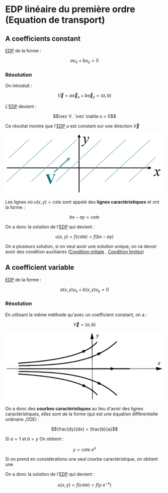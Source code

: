 # EDP linéaire du première ordre (Equation de transport)

## A coefficients constant

[EDP](EDP.md) de la forme :

$$au_x+bu_y=0$$

### Résolution

On introduit :

$$\vec V = a \vec e_x + b \vec e_y = (a, b)$$

L'[EDP](EDP.md) devient :

$$\vec V . \vec \nabla u = 0$$

Ce résultat montre que l'[EDP](EDP.md) $u$ est constant sur une direction $\vec V$

![](attachments/Pasted%20image%2020230711152212.png)

Les lignes où $u(x,y) = cste$ sont appelé des **lignes caractéristiques** et ont la forme :

$$bx - ay = cste$$

On a donc la solution de l'[EDP](EDP.md) qui devient :

$$u(x, y) = f(cste) = f(bx - ay)$$

On a plusieurs solution, si on veut avoir une solution unique, on va devoir avoir des condition auxiliaires ([Condition initiale](Condition%20initiale.md) , [Condition limites](Condition%20limites.md))

## A coefficient variable

[EDP](EDP.md) de la forme :

$$a(x,y)u_x + b(x,y)u_y = 0$$


### Résolution

En utilisant la même méthode qu'avec un coefficient constant, on a :

$$\vec V = (a, b)$$

![](attachments/Pasted%20image%2020230711161546.png)

On a donc des **courbes caractéristiques** au lieu d'avoir des lignes caractéristiques, elles sont de la forme (qui est une équation différentielle ordinaire ,ODE) :

$$\frac{dy}{dx} = \frac{b}{a}$$

Si $a = 1$ et $b = y$ On obtient :

$$y = cste \ e^x$$

Si on prend en considérations une seul courbe caractéristique, on obtient une 

On a donc la solution de l'[EDP](EDP.md) qui devient :

$$u(x,y) = f(cste) = f(y \ e^{-x})$$